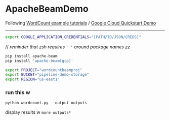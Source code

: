 # ApacheBeamDemo
Following [WordCount example tutorials](https://beam.apache.org/get-started/wordcount-example/) / [Google Cloud Quickstart Demo](https://cloud.google.com/dataflow/docs/quickstarts/quickstart-python)

<hr />

```sh
export GOOGLE_APPLICATION_CREDENTIALS="[PATH/TO/JSON/CREDS]"
```

// *reminder that zsh requires `' '` around package names zz*
```sh
pip install apache-beam
pip install 'apache-beam[gcp]' 
```

```sh
export PROJECT="wordcountbeamproj"
export BUCKET="pipeline-demo-storage"
export REGION="us-east1"
```


### run this w

`python wordcount.py --output outputs`

display results w `more outputs*`